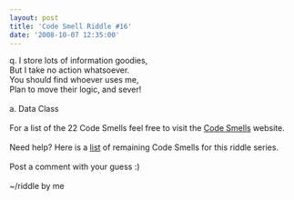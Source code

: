 ```yaml
---
layout: post
title: 'Code Smell Riddle #16'
date: '2008-10-07 12:35:00'
---
```


q. I store lots of information goodies,<br>But I take no action whatsoever.<br>You should find whoever uses me,<br>Plan to move their logic, and sever!<br><br>a. Data Class<br><br>For a list of the 22 Code Smells feel free to visit the <a href="http://tinyurl.com/codesmells" target="_blank">Code Smells</a> website.<br><br>Need help? Here is a <a href="http://www.elijahmanor.com/#">list</a> of remaining Code Smells for this riddle series.<br><br>Post a comment with your guess :)<br><br>~/riddle by me